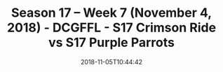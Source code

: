 ---
title: Season 17 – Week 7 (November 4, 2018) - DCGFFL - S17 Crimson Ride vs S17 Purple
  Parrots
teams-score:
- team: _teams/s17-crimson.md
  score:
- team: _teams/s17-purple.md
  score: 7
mvp: M. Washington (Crimson), L. Hogue (Purple)
game-ball: C. Roth (Crimson), H. Nisar (Purple)
sportsperson: Not Attributed (Purple), G. Hernandez (Purple)
season: 17
week: 7
date: '2018-11-05T10:44:42'
pageid: season-17-week-7-november-4-2018-6691-vs-6703
---